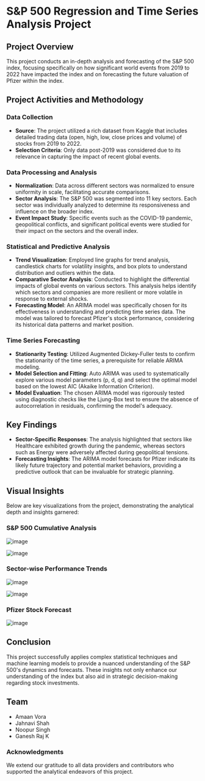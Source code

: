 # S&P 500 Regression and Time Series Analysis Project

## Project Overview
This project conducts an in-depth analysis and forecasting of the S&P 500 index, focusing specifically on how significant world events from 2019 to 2022 have impacted the index and on forecasting the future valuation of Pfizer within the index.

## Project Activities and Methodology
### Data Collection
- **Source**: The project utilized a rich dataset from Kaggle that includes detailed trading data (open, high, low, close prices and volume) of stocks from 2019 to 2022.
- **Selection Criteria**: Only data post-2019 was considered due to its relevance in capturing the impact of recent global events.

### Data Processing and Analysis
- **Normalization**: Data across different sectors was normalized to ensure uniformity in scale, facilitating accurate comparisons.
- **Sector Analysis**: The S&P 500 was segmented into 11 key sectors. Each sector was individually analyzed to determine its responsiveness and influence on the broader index.
- **Event Impact Study**: Specific events such as the COVID-19 pandemic, geopolitical conflicts, and significant political events were studied for their impact on the sectors and the overall index.

### Statistical and Predictive Analysis
- **Trend Visualization**: Employed line graphs for trend analysis, candlestick charts for volatility insights, and box plots to understand distribution and outliers within the data.
- **Comparative Sector Analysis**: Conducted to highlight the differential impacts of global events on various sectors. This analysis helps identify which sectors and companies are more resilient or more volatile in response to external shocks.
- **Forecasting Model**: An ARIMA model was specifically chosen for its effectiveness in understanding and predicting time series data. The model was tailored to forecast Pfizer's stock performance, considering its historical data patterns and market position.

### Time Series Forecasting
- **Stationarity Testing**: Utilized Augmented Dickey-Fuller tests to confirm the stationarity of the time series, a prerequisite for reliable ARIMA modeling.
- **Model Selection and Fitting**: Auto ARIMA was used to systematically explore various model parameters (p, d, q) and select the optimal model based on the lowest AIC (Akaike Information Criterion).
- **Model Evaluation**: The chosen ARIMA model was rigorously tested using diagnostic checks like the Ljung-Box test to ensure the absence of autocorrelation in residuals, confirming the model's adequacy.

## Key Findings
- **Sector-Specific Responses**: The analysis highlighted that sectors like Healthcare exhibited growth during the pandemic, whereas sectors such as Energy were adversely affected during geopolitical tensions.
- **Forecasting Insights**: The ARIMA model forecasts for Pfizer indicate its likely future trajectory and potential market behaviors, providing a predictive outlook that can be invaluable for strategic planning.

## Visual Insights
Below are key visualizations from the project, demonstrating the analytical depth and insights garnered:

### S&P 500 Cumulative Analysis

![image](https://github.com/deadven7/snp500-analysis-forecasting/assets/43636138/5c038d03-5efb-4080-9708-fd04f8584eee)

![image](https://github.com/deadven7/snp500-analysis-forecasting/assets/43636138/16e9a314-f76e-4aeb-b3e7-59cfad3114fe)


### Sector-wise Performance Trends

![image](https://github.com/deadven7/snp500-analysis-forecasting/assets/43636138/79d32cd0-0823-4a87-9ee5-fd60b734e454)

![image](https://github.com/deadven7/snp500-analysis-forecasting/assets/43636138/47c80e5f-e054-4cf9-bd63-f2c414f07abf)


### Pfizer Stock Forecast

![image](https://github.com/deadven7/snp500-analysis-forecasting/assets/43636138/975db89d-7df5-48f3-bdee-32391c2aed27)

## Conclusion
This project successfully applies complex statistical techniques and machine learning models to provide a nuanced understanding of the S&P 500's dynamics and forecasts. These insights not only enhance our understanding of the index but also aid in strategic decision-making regarding stock investments.

## Team
- Amaan Vora
- Jahnavi Shah
- Noopur Singh
- Ganesh Raj K

### Acknowledgments
We extend our gratitude to all data providers and contributors who supported the analytical endeavors of this project.
